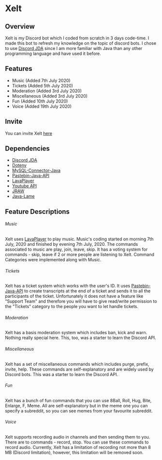 # Xelt

## Overview
Xelt is my Discord bot which I coded from scratch in 3 days code-time.
I made this bot to refresh my knowledge on the topic of discord bots. 
I chose to use [Discord JDA](https://github.com/DV8FromTheWorld/JDA)
since I am more familiar with Java than any other programming language
and have used it before.

## Features
- Music (Added 7th July 2020)
- Tickets (Added 5th July 2020)
- Moderation (Added 3rd July 2020)
- Miscellaneous (Added 3rd July 2020)
- Fun (Added 10th July 2020)
- Voice (Added 19th July 2020)

## Invite
You can invite Xelt [here](https://discord.com/oauth2/authorize?client_id=726763157195849728&permissions=272105079&scope=bot)

## Dependencies
- [Discord JDA](https://github.com/DV8FromTheWorld/JDA)
- [Dotenv](https://github.com/cdimascio/java-dotenv)
- [MySQL-Connector-Java](https://mvnrepository.com/artifact/mysql/mysql-connector-java)
- [Pastebin-Java-API](https://github.com/marcoacierno/pastebin-java-api)
- [LavaPlayer](https://github.com/sedmelluq/lavaplayer/)
- [Youtube API](https://mvnrepository.com/artifact/com.google.apis/google-api-services-youtube)
- [JRAW](https://github.com/mattbdean/JRAW)
- [Java-Lame](https://github.com/nwaldispuehl/java-lame)

## Feature Descriptions

###### Music

Xelt uses [LavaPlayer](https://github.com/sedmelluq/lavaplayer/) to play music. Music's coding started on morning 7th July, 2020 and finished by evening 7th July, 2020.
The commands associated to music are play, join, leave, skip. It has a voting system for commands - skip, leave if 2 or more
people are listening to Xelt.
Command Categories were implemented along with Music.

###### Tickets
Xelt has a ticket system which works with the user's ID. It uses [Pastebin-Java-API](https://github.com/marcoacierno/pastebin-java-api) to create transcripts at the end
of a ticket and sends it to all the participants of the ticket. Unfortunately it does not have a feature like "Support Team" and therefore you will have to give read/write
permission to the "Tickets" category to the people you want to let handle tickets.

###### Moderation
Xelt has a basis moderation system which includes ban, kick and warn. Nothing really special here. This, too, was a starter to learn the Discord API.

###### Miscellaneous
Xelt has a set of miscellaneous commands which includes purge, prefix, invite, help. These commands are self-explanatory and are widely used by Discord bots.
This was a starter to learn the Discord API.

###### Fun
Xelt has a bunch of fun commands that you can use 8Ball, Roll, Hug, Bite, Enlarge, F, Meme. All are self-explanatory but in the meme one you can specify a
subreddit, so you can see memes from your favourite subreddit.

###### Voice
Xelt supports recording audio in channels and then sending them to you. There are to commands - record, stop. You can use these commands to record audio. Currently, Xelt 
has a limitation of recording not more than 8 MB (Discord limitation), however, this limitation will be removed soon.
